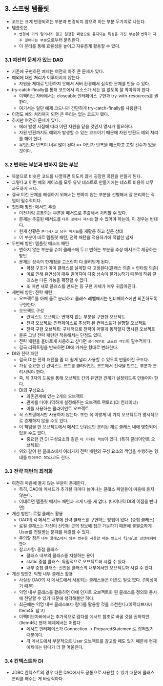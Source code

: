 ## 3. 스프링 템플릿
- 코드는 크게 변경되려는 부분과 변경되지 않으려 하는 부분 두가지로 나뉜다.
- 템플릿은
    - `변경이 거의 일어나지 않고 일정한 패턴으로 유지되는 특성을 가진 부분`을 `변화가 자주 일어나는 부분`으로부터 분리한다.
    - 이 분리를 통해 효율성을 높이고 자유롭게 활용할 수 있다.

### 3.1 여전히 문제가 있는 DAO
- 기존에 구현하던 예제는 여전히 아주 큰 문제가 있다.
- 예외에 대한 처리가 이루어지지 않는다.
    - 자원을 제대로 반환하지 못해서 서버 환경에서 심각한 문제를 만들 수 있다.
- try-catch-finally를 통해 코드에서 리소스가 세는 일 없도록 잘 막아줘야 한다.
    - 이펙티브 자바에서는 closeable 인터페이스 구현과 try-with-resources를 권한다.
    - 여기서는 일단 예제 코드니까 간단하게 try-catch-finally를 사용한다.
- 이정도 예외 처리까지 되면 큰 무리는 없는 코드가 됐다.
- 하지만 여전히 문제가 있다.
    - 에러 발생 시점에 따라 어떤 자원을 닫을 것인지 명시가 필요하다.
    - 자원 반환까지도 예외가 발생할 수 있는 코드이기 때문에 자원 반환도 예외 처리를 해야 한다.
    - 무엇보다 반복이 너무 많이 된다 => 어딘가 반복을 해소하고 고칠 건수가 있을 것이다.
    
### 3.2 변하는 부분과 변하지 않는 부분
- 복붙으로 비슷한 코드를 나열하면 의도치 않게 굉장한 폭탄을 만들게 된다.
- 그렇다고 이런 예외 케이스를 모두 유닛 테스트로 만들기에는 테스트 비용이 너무 과도하게 크다.
- 결국 이런 문제를 해결하기 위해서는 변하지 않는 부분을 선별해서 잘 분리하는 작업이 필수적이다.
- 첫번째 방안: 메서드 추출
    - 이전처럼 공통되는 부분을 메서드로 추출해서 처리할 수 있다.
    - 문제는 추출된 메서드를 `다른 곳에서 재사용` 할 수 있어야 하는데, 이 경우는 반대다.
    - 현재 상황은 `분리시키고 남은 메서드`를 재활용 하고 싶은 상태
    - 이 부분이 바로 템플릿 패턴, 전략 패턴을 적용하기에 적합한 냄새
- 두번째 방안: 템플릿 메소드 패턴
    - 변하지 않는 부분을 슈퍼 클래스에 두고 변하는 부분을 추상 메서드로 제공하는 방안
    - 문제는 상속의 한계점을 고스란히 다 물려받게 된다.
        - 확장 구조가 이미 클래스를 설계할 때 고정된다(클래스 의존 = 런타임 의존)
        - 이로 인해 유연성이 매우 떨어지며 다중 상속이 불가능하기 때문에 하위 클래스는 다른 기능을 확장할 수 없다.
        - 또 매번 새로 클래스를 만드는 등 구현 자체가 매우 귀찮아진다.
- 세번째 방안: 전략 패턴
    - 오브젝트를 아예 둘로 분리하고 클래스 레벨에서는 인터페이스에만 의존하도록 구현한다.
    - 오브젝트 구성
        - 컨텍스트 오브젝트: 변하지 않는 부분을 구현한 오브젝트
        - 전략 오브젝트: 인터페이스로 추상화 된 컨텍스트가 실행할 오브젝트
        - 전략 구현 오브젝트: 구체적으로 전략이 어떻게 동작할지 명시된 오브젝트
    - 물론 그냥 전략 패턴만 적용해서는 단점도 있다.
    - 전략 패턴을 올바르게 사용하고 싶다면 `클라이언트 코드의 책임`이 필수적이다.
    - 결국 리팩토링을 반복하면 DI에 가까운 형태로 변화한다.
- DI와 전략 패턴
    - 결국 DI는 전략 패턴을 좀 더 쉽게 널리 사용할 수 있도록 만들어진 구조다.
    - 가장 중요한 건 컨텍스트 코드를 클라이언트 코드에서 전략을 만드는 부분과 분리시켜야 한다.
    - 즉, 제 3자의 도움을 통해 오브젝트 간의 유연한 관계가 설정되도록 만들어야 한다.
    - DI의 구성요소
        - 의존관계에 있는 2개의 오브젝트
        - 관계를 다이나믹하게 설정해주는 오브젝트 팩토리(DI 컨테이너)
        - 이를 사용하는 클라이언트 오브젝트
    - 꼭 스프링에서만 사용하지 않는다. 또한 꼭 이렇게 네 가지 오브젝트가 명시적으로 존재하지 않을 수도 있다.
    - 이 책임을 한 오브젝트에서 메서드 단위로만 분리된 채로 클래스 내에 병합되어 있을 수도 있다.
        - 중요한 건 DI 구성요소와 같은 `네 가지의 책임`이 있다. (특히 클라이언트 오브젝트)
    - 위와 같이 한 클래스에서 여러가지 전략 패턴의 구성 요소의 책임을 수행하는 형태를 `마이크로 DI`라고도 한다.
    
### 3.3 전략 패턴의 최적화
- 여전히 마음에 들지 않는 부분이 존재한다.
    - 특히, DAO에 메서드가 추가될 때마다 늘어나는 클래스 파일들이 마음에 들지 않는다.
    - 이대로면 템플릿 메서드 패턴과 크게 다를 게 없다. (다이나믹 DI의 이점을 뺀다면)
- 개선 방안1: 로컬 클래스 활용
    - DAO의 각 메서드 내부에 전략 클래스를 구현하는 방법이 있다. (중첩 클래스)
    - 로컬 클래스는 자신이 선언된 곳의 정보에 접근 가능하기 때문에 불필요하게 User를 전달받는 문제를 해결할 수 있다.
    - 주의할 점은 `내부 클래스에서 외부 변수를 사용할 때는 반드시 final로 선언해줘야 한다.`
    - 참고사항: 중첩 클래스
        - 클래스 내부의 클래스를 지칭하는 용어
        - static 중첩 클래스: 독립적으로 오브젝트화 시킬 수 있다.
        - 내부 중첩 클래스: 선언된 클래스의 내부에서만 오브젝트화 시킬 수 있다.
- 개선 방안2: 익명 내부 클래스 활용
    - 사실상 DAO의 각 메서드에서 사용되는 클래스들은 이름도 필요 없다. (1회성이기 때문)
    - 익명 내부 클래스를 활용하면 아예 인자로 오브젝트화 된 클래스를 정의와 동시에 전달할 수 있기 때문에 생각해볼만 하다.
    - 최근에는 익명 내부 클래스보다 람다를 활용할 것을 추천한다.(이펙티브자바 Item45. 참고)
    - 이펙티브자바에서는 추가적으로 람다를 메서드 참조로 바꿀 것을 권하지만(Item46.) 현재 예제에서는 어렵다
        - 메서드 인터페이스가 Connection -> PreparedStatement로 잡혀있기 때문이다.
        - 각 메서드에서 부분적으로 User 오브젝트를 참고할 때도 있기 때문에 현재 예제에는 람다가 더 잘 어울린다.

### 3.4 컨텍스트와 DI
- JDBC 컨텍스트의 경우 다른 DAO에서도 공통으로 사용할 수 있기 때문에 클래스 분리를 해주는 게 바람직하다.
